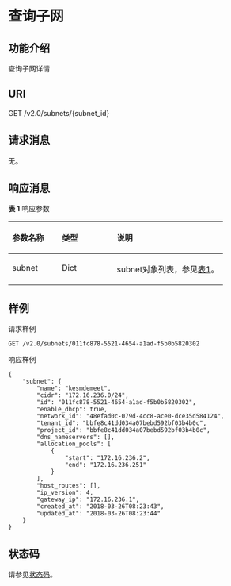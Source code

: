 # 查询子网<a name="ZH-CN_TOPIC_0062160179"></a>

## 功能介绍<a name="section17487184"></a>

查询子网详情

## URI<a name="section23166934"></a>

GET /v2.0/subnets/\{subnet\_id\}

## 请求消息<a name="section64582388"></a>

无。

## 响应消息<a name="section44370581"></a>

**表 1**  响应参数

<a name="table14681450"></a>
<table><thead align="left"><tr id="row21069217"><th class="cellrowborder" valign="top" width="23.169999999999998%" id="mcps1.2.4.1.1"><p id="p28885026"><a name="p28885026"></a><a name="p28885026"></a>参数名称</p>
</th>
<th class="cellrowborder" valign="top" width="25.61%" id="mcps1.2.4.1.2"><p id="p57985771"><a name="p57985771"></a><a name="p57985771"></a>类型</p>
</th>
<th class="cellrowborder" valign="top" width="51.22%" id="mcps1.2.4.1.3"><p id="p4499576"><a name="p4499576"></a><a name="p4499576"></a>说明</p>
</th>
</tr>
</thead>
<tbody><tr id="row28921355"><td class="cellrowborder" valign="top" width="23.169999999999998%" headers="mcps1.2.4.1.1 "><p id="p60928390"><a name="p60928390"></a><a name="p60928390"></a>subnet</p>
</td>
<td class="cellrowborder" valign="top" width="25.61%" headers="mcps1.2.4.1.2 "><p id="p36252562"><a name="p36252562"></a><a name="p36252562"></a>Dict</p>
</td>
<td class="cellrowborder" valign="top" width="51.22%" headers="mcps1.2.4.1.3 "><p id="p19248251"><a name="p19248251"></a><a name="p19248251"></a>subnet对象列表，参见<a href="子网API简介-OpenStack.md#table12211980105515">表1</a>。</p>
</td>
</tr>
</tbody>
</table>

## 样例<a name="section63790914"></a>

请求样例

```
GET /v2.0/subnets/011fc878-5521-4654-a1ad-f5b0b5820302
```

响应样例

```
{
    "subnet": {
        "name": "kesmdemeet",
        "cidr": "172.16.236.0/24",
        "id": "011fc878-5521-4654-a1ad-f5b0b5820302",
        "enable_dhcp": true,
        "network_id": "48efad0c-079d-4cc8-ace0-dce35d584124",
        "tenant_id": "bbfe8c41dd034a07bebd592bf03b4b0c",
        "project_id": "bbfe8c41dd034a07bebd592bf03b4b0c",
        "dns_nameservers": [],
        "allocation_pools": [
            {
                "start": "172.16.236.2",
                "end": "172.16.236.251"
            }
        ],
        "host_routes": [],
        "ip_version": 4,
        "gateway_ip": "172.16.236.1",
        "created_at": "2018-03-26T08:23:43",
        "updated_at": "2018-03-26T08:23:44"
    }
}
```

## 状态码<a name="section10470352390"></a>

请参见[状态码](状态码.md)。

